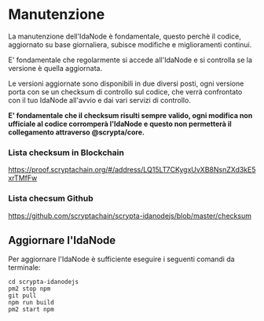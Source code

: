 # Manutenzione

La manutenzione dell'IdaNode è fondamentale, questo perchè il codice, aggiornato su base giornaliera, subisce modifiche e miglioramenti continui.

E' fondamentale che regolarmente si accede all'IdaNode e si controlla se la versione è quella aggiornata.

Le versioni aggiornate sono disponibili in due diversi posti, ogni versione porta con se un checksum di controllo sul codice, che verrà confrontato con il tuo IdaNode all'avvio e dai vari servizi di controllo.

**E' fondamentale che il checksum risulti sempre valido, ogni modifica non ufficiale al codice corromperà l'IdaNode e questo non permetterà il collegamento attraverso @scrypta/core.**

### Lista checksum in Blockchain

https://proof.scryptachain.org/#/address/LQ15LT7CKygxUvXB8NsnZXd3kE5xrTMfFw

### Lista checsum Github

https://github.com/scryptachain/scrypta-idanodejs/blob/master/checksum

## Aggiornare l'IdaNode

Per aggiornare l'IdaNode è sufficiente eseguire i seguenti comandi da terminale: 

```
cd scrypta-idanodejs
pm2 stop npm
git pull
npm run build
pm2 start npm
```